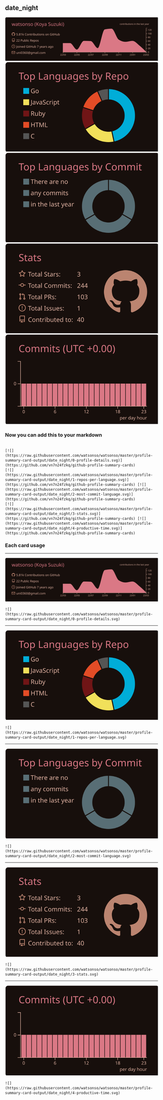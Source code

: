 ## date_night

[![](./0-profile-details.svg)](https://github.com/vn7n24fzkq/github-profile-summary-cards)
[![](./1-repos-per-language.svg)](https://github.com/vn7n24fzkq/github-profile-summary-cards) [![](./2-most-commit-language.svg)](https://github.com/vn7n24fzkq/github-profile-summary-cards)
[![](./3-stats.svg)](https://github.com/vn7n24fzkq/github-profile-summary-cards) [![](./4-productive-time.svg)](https://github.com/vn7n24fzkq/github-profile-summary-cards)
### Now you can add this to your markdown
```

[![](https://raw.githubusercontent.com/watsonso/watsonso/master/profile-summary-card-output/date_night/0-profile-details.svg)](https://github.com/vn7n24fzkq/github-profile-summary-cards)
[![](https://raw.githubusercontent.com/watsonso/watsonso/master/profile-summary-card-output/date_night/1-repos-per-language.svg)](https://github.com/vn7n24fzkq/github-profile-summary-cards) [![](https://raw.githubusercontent.com/watsonso/watsonso/master/profile-summary-card-output/date_night/2-most-commit-language.svg)](https://github.com/vn7n24fzkq/github-profile-summary-cards)
[![](https://raw.githubusercontent.com/watsonso/watsonso/master/profile-summary-card-output/date_night/3-stats.svg)](https://github.com/vn7n24fzkq/github-profile-summary-cards) [![](https://raw.githubusercontent.com/watsonso/watsonso/master/profile-summary-card-output/date_night/4-productive-time.svg)](https://github.com/vn7n24fzkq/github-profile-summary-cards)

```

### Each card usage
---

![](./0-profile-details.svg)

```
![](https://raw.githubusercontent.com/watsonso/watsonso/master/profile-summary-card-output/date_night/0-profile-details.svg)
```

    

---

![](./1-repos-per-language.svg)

```
![](https://raw.githubusercontent.com/watsonso/watsonso/master/profile-summary-card-output/date_night/1-repos-per-language.svg)
```

    

---

![](./2-most-commit-language.svg)

```
![](https://raw.githubusercontent.com/watsonso/watsonso/master/profile-summary-card-output/date_night/2-most-commit-language.svg)
```

    

---

![](./3-stats.svg)

```
![](https://raw.githubusercontent.com/watsonso/watsonso/master/profile-summary-card-output/date_night/3-stats.svg)
```

    

---

![](./4-productive-time.svg)

```
![](https://raw.githubusercontent.com/watsonso/watsonso/master/profile-summary-card-output/date_night/4-productive-time.svg)
```

    
